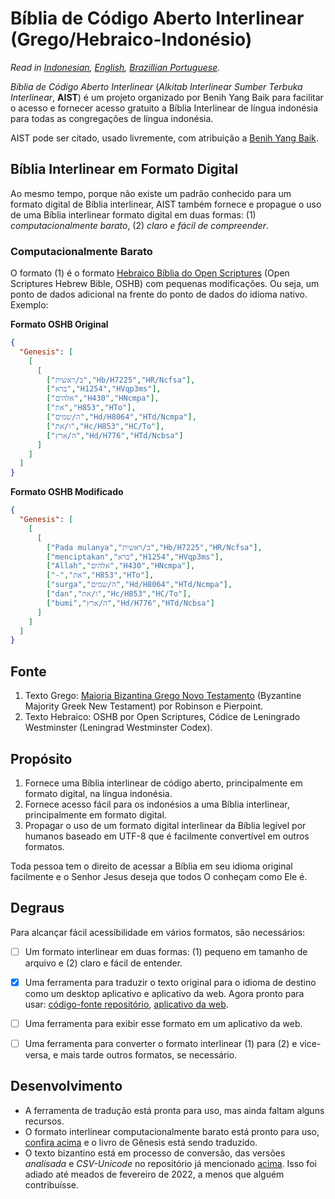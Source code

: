 # **Bíblia de Código Aberto Interlinear (Grego/Hebraico-Indonésio)**
*Read in [Indonesian](https://github.com/benihyangbaik/asti#readme), [English](https://github.com/benihyangbaik/asti/blob/main/README.en.md), [Brazillian Portuguese](https://github.com/benihyangbaik/asti/blob/main/README.ptbr.md).*

*Bíblia de Código Aberto Interlinear* (*Alkitab Interlinear Sumber Terbuka
Interlinear*, **AIST**) é um projeto organizado por Benih Yang Baik para
facilitar o acesso e fornecer acesso gratuito a Bíblia Interlinear de língua
indonésia para todas as congregações de língua indonésia.

AIST pode ser citado, usado livremente, com atribuição a [Benih Yang
Baik](https://benihyangbaik.com).


## **Bíblia Interlinear em Formato Digital**
Ao mesmo tempo, porque não existe um padrão conhecido para um formato digital de
Bíblia interlinear, AIST também fornece e propague o uso de uma Bíblia interlinear
formato digital em duas formas: (1) *computacionalmente barato*, (2) *claro e fácil de
compreender*.

### **Computacionalmente Barato**
O formato (1) é o formato [Hebraico Bíblia do Open
Scriptures](https://github.com/openscriptures/morphhb) (Open Scriptures Hebrew
Bible, OSHB) com pequenas modificações. Ou seja, um ponto de dados adicional na
frente do ponto de dados do idioma nativo. Exemplo:

**Formato OSHB Original**
```json
{
  "Genesis": [
    [
      [
        ["ב/ראשית","Hb/H7225","HR/Ncfsa"],
        ["ברא","H1254","HVqp3ms"],
        ["אלהים","H430","HNcmpa"],
        ["את","H853","HTo"],
        ["ה/שמים","Hd/H8064","HTd/Ncmpa"],
        ["ו/את","Hc/H853","HC/To"],
        ["ה/ארץ","Hd/H776","HTd/Ncbsa"]
      ]
    ]
  ]
}
```

**Formato OSHB Modificado**
```json
{
  "Genesis": [
    [
      [
        ["Pada mulanya","ב/ראשית","Hb/H7225","HR/Ncfsa"],
        ["menciptakan","ברא","H1254","HVqp3ms"],
        ["Allah","אלהים","H430","HNcmpa"],
        ["-","את","H853","HTo"],
        ["surga","ה/שמים","Hd/H8064","HTd/Ncmpa"],
        ["dan","ו/את","Hc/H853","HC/To"],
        ["bumi","ה/ארץ","Hd/H776","HTd/Ncbsa"]
      ]
    ]
  ]
}
```


## **Fonte**
1. Texto Grego: [Maioria Bizantina Grego Novo
   Testamento](https://github/byztxt/byzantine-majority-text) (Byzantine
   Majority Greek New Testament) por Robinson e Pierpoint.
2. Texto Hebraico: OSHB por Open Scriptures, Códice de Leningrado Westminster
   (Leningrad Westminster Codex).


## **Propósito**
1. Fornece uma Bíblia interlinear de código aberto, principalmente em formato digital, na
   língua indonésia.
2. Fornece acesso fácil para os indonésios a uma Bíblia interlinear, principalmente em
   formato digital.
3. Propagar o uso de um formato digital interlinear da Bíblia legível por humanos baseado em
   UTF-8 que é facilmente convertível em outros formatos.

Toda pessoa tem o direito de acessar a Bíblia em seu idioma original facilmente
e o Senhor Jesus deseja que todos O conheçam como Ele é.


## **Degraus**
Para alcançar fácil acessibilidade em vários formatos, são necessários:
- [ ] Um formato interlinear em duas formas: (1) pequeno em tamanho de arquivo e (2) claro
  e fácil de entender.
- [x] Uma ferramenta para traduzir o texto original para o idioma de destino como um desktop
  aplicativo e aplicativo da web. Agora pronto para usar: [código-fonte
  repositório](https://github.com/benihyangbaik/interlinear-bible-simple-editor),
  [aplicativo da web](https://ibse.benihyangbaik.com).
- [ ] Uma ferramenta para exibir esse formato em um aplicativo da web.
- [ ] Uma ferramenta para converter o formato interlinear (1) para (2) e vice-versa, e mais tarde
  outros formatos, se necessário.


## **Desenvolvimento**
- A ferramenta de tradução está pronta para uso, mas ainda faltam alguns
  recursos.
- O formato interlinear computacionalmente barato está pronto para uso, [confira
  acima](https://github.com/benihyangbaik/asti/blob/main/README.ptbr.md#computacionalmente-barato) e o
  livro de Gênesis está sendo traduzido.
- O texto bizantino está em processo de conversão, das versões *analisada* e
  *CSV-Unicode* no repositório já mencionado
  [acima](https://github.com/benihyangbaik/asti/blob/main/README.ptbr.md#fonte). Isso foi adiado até
  meados de fevereiro de 2022, a menos que alguém contribuísse.
